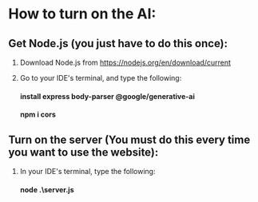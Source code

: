 # How to turn on the AI:

## Get Node.js (you just have to do this once):
1. Download Node.js from https://nodejs.org/en/download/current
2. Go to your IDE's terminal, and type the following:
     #### install express body-parser @google/generative-ai

     #### npm i cors


## Turn on the server (You must do this every time you want to use the website):
 1. In your IDE's terminal, type the following:
      #### node .\server.js
